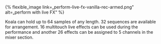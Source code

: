 ---
---

{% flexible_image link=„perform-live-fx-vanilla-rec-armed.png" alt=„perform with live FX“ %}

Koala can hold up to 64 samples of any length. 32 sequences are available for arrangement. 16 multitouch live effects can be used during the performance and another 26 effects can be assigned to 5 channels in the mixer section.